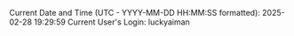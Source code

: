 Current Date and Time (UTC - YYYY-MM-DD HH:MM:SS formatted): 2025-02-28 19:29:59
Current User's Login: luckyaiman
